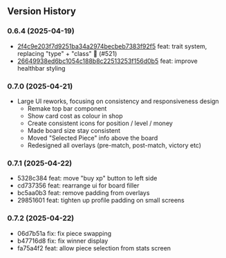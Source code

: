 ## Version History

### 0.6.4 (2025-04-19)

- [2f4c9e203f7d9251ba34a2974becbeb7383f92f5](2f4c9e2) feat: trait system, replacing "type" + "class" 💪 (#521)
- [26649938ed6bc1054c188b8c22513253f156d0b5](2664993) feat: improve healthbar styling

### 0.7.0 (2025-04-21)

- Large UI reworks, focusing on consistency and responsiveness design
  - Remake top bar component
  - Show card cost as colour in shop
  - Create consistent icons for position / level / money
  - Made board size stay consistent
  - Moved "Selected Piece" info above the board
  - Redesigned all overlays (pre-match, post-match, victory etc)

### 0.7.1 (2025-04-22)

- 5328c384 feat: move "buy xp" button to left side
- cd737356 feat: rearrange ui for board filler
- bc5aa0b3 feat: remove padding from overlays
- 29851601 feat: tighten up profile padding on small screens

### 0.7.2 (2025-04-22)

- 06d7b51a fix: fix piece swapping
- b47716d8 fix: fix winner display
- fa75a4f2 feat: allow piece selection from stats screen
